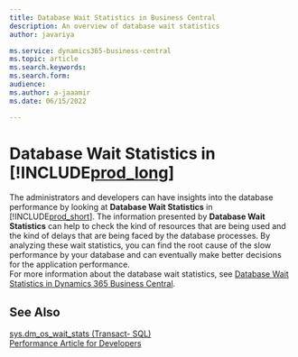 ```yaml
---
title: Database Wait Statistics in Business Central
description: An overview of database wait statistics 
author: javariya

ms.service: dynamics365-business-central
ms.topic: article
ms.search.keywords:
ms.search.form: 
audience: 
ms.author: a-jaaamir
ms.date: 06/15/2022

---
```

# Database Wait Statistics in [!INCLUDE[prod_long](includes/prod_long.md)]

The administrators and developers can have insights into the database performance by looking at **Database Wait Statistics** in [!INCLUDE[prod_short](includes/prod_short.md)]. The information presented by **Database Wait Statistics** can help to check the kind of resources that are being used and the kind of delays that are being faced by the database processes. By analyzing these wait statistics, you can find the root cause of the slow performance by your database and can eventually make better decisions for the application performance. <br>
For more information about the database wait statistics, see [Database Wait Statistics in Dynamics 365 Business Central](link).

## See Also

[sys.dm_os_wait_stats (Transact- SQL)](/sql/relational-databases/system-dynamic-management-views/sys-dm-os-wait-stats-transact-sql)  
[Performance Article for Developers](/dynamics365/business-central/dev-itpro/performance/performance-developer)

